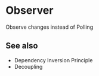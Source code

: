 # Observer

Observe changes instead of Polling

## See also
- Dependency Inversion Principle
- Decoupling